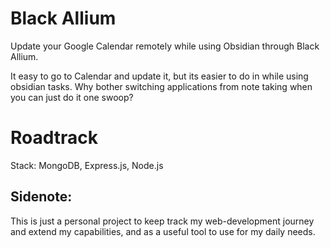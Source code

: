 # Black Allium
Update your Google Calendar remotely while using Obsidian through Black Allium. 

It easy to go to Calendar and update it, but its easier to do in while using obsidian tasks.
Why bother switching applications from note taking when you can just do it one swoop?

# Roadtrack
Stack: MongoDB, Express.js, Node.js

## Sidenote:
This is just a personal project to keep track my web-development journey and extend my capabilities, and as a useful tool to use for my daily needs.
